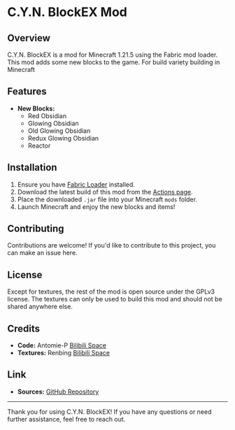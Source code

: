 # C.Y.N. BlockEX Mod

## Overview
C.Y.N. BlockEX is a mod for Minecraft 1.21.5 using the Fabric mod loader. This mod adds some new blocks to the game. For build variety building in Minecraft

## Features
- **New Blocks:**
  - Red Obsidian
  - Glowing Obsidian
  - Old Glowing Obsidian
  - Redux Glowing Obsidian
  - Reactor

## Installation
1. Ensure you have [Fabric Loader](https://fabricmc.net/use/) installed.
2. Download the latest build of this mod from the [Actions page](https://github.com/PAntomie/BlockEX/actions).
3. Place the downloaded `.jar` file into your Minecraft `mods` folder.
4. Launch Minecraft and enjoy the new blocks and items!

## Contributing
Contributions are welcome! If you'd like to contribute to this project, you can make an issue here.

## License
Except for textures, the rest of the mod is open source under the GPLv3 license. The textures can only be used to build this mod and should not be shared anywhere else.

## Credits
- **Code:** Antomie-P [Bilibili Space](https://space.bilibili.com/1590285979)
- **Textures:** Renbing [Bilibili Space](https://space.bilibili.com/652007197)

## Link
- **Sources:** [GitHub Repository](https://github.com/PAntomie/BlockEX)
---

Thank you for using C.Y.N. BlockEX! If you have any questions or need further assistance, feel free to reach out.